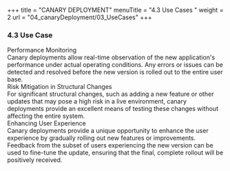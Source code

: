 +++
title = "CANARY DEPLOYMENT"
menuTitle = "4.3  Use Cases "
weight = 2
url = "04_canaryDeployment/03_UseCases"
+++



### 4.3 Use Case




<link rel="stylesheet" href="/css/custom.css">
<link rel="stylesheet" href="/css/text.css">

<div id='container'>
  <aside class='text1'> <span class="text-content">Performance Monitoring</span></aside><aside class='text2'> Canary deployments allow real-time observation of the new application's performance under actual operating conditions. Any errors or issues can be detected and resolved before the new version is rolled out to the entire user base.</aside>
</div>

<div id='container'>
  <aside class='text1'> <span class="text-content">Risk Mitigation in Structural Changes</span></aside><aside class='text2'> For significant structural changes, such as adding a new feature or other updates that may pose a high risk in a live environment, canary deployments provide an excellent means of testing these changes without affecting the entire system.</aside>
</div>

<div id='container'>
  <aside class='text1'> <span class="text-content">Enhancing User Experience</span></aside><aside class='text2'> Canary deployments provide a unique opportunity to enhance the user experience by gradually rolling out new features or improvements. Feedback from the subset of users experiencing the new version can be used to fine-tune the update, ensuring that the final, complete rollout will be positively received.</aside>
</div>
